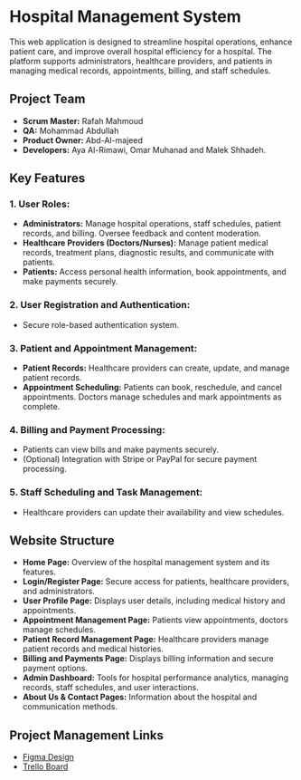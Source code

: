 # Hospital Management System

This web application is designed to streamline hospital operations, enhance patient care, and improve overall hospital efficiency for a  hospital. The platform supports administrators, healthcare providers, and patients in managing medical records, appointments, billing, and staff schedules.

## Project Team

- **Scrum Master:** Rafah Mahmoud
- **QA:** Mohammad Abdullah
- **Product Owner:** Abd-Al-majeed
- **Developers:** Aya Al-Rimawi, Omar Muhanad and Malek Shhadeh.

## Key Features

### 1. User Roles:
- **Administrators:** Manage hospital operations, staff schedules, patient records, and billing. Oversee feedback and content moderation.
- **Healthcare Providers (Doctors/Nurses):** Manage patient medical records, treatment plans, diagnostic results, and communicate with patients.
- **Patients:** Access personal health information, book appointments, and make payments securely.

### 2. User Registration and Authentication:
- Secure role-based authentication system.


### 3. Patient and Appointment Management:
- **Patient Records:** Healthcare providers can create, update, and manage patient records.
- **Appointment Scheduling:** Patients can book, reschedule, and cancel appointments. Doctors manage schedules and mark appointments as complete.

### 4. Billing and Payment Processing:
- Patients can view bills and make payments securely.
- (Optional) Integration with Stripe or PayPal for secure payment processing.

### 5. Staff Scheduling and Task Management:
- Healthcare providers can update their availability and view schedules.

## Website Structure

- **Home Page:** Overview of the hospital management system and its features.
- **Login/Register Page:** Secure access for patients, healthcare providers, and administrators.
- **User Profile Page:** Displays user details, including medical history and appointments.
- **Appointment Management Page:** Patients view appointments, doctors manage schedules.
- **Patient Record Management Page:** Healthcare providers manage patient records and medical histories.
- **Billing and Payments Page:** Displays billing information and secure payment options.
- **Admin Dashboard:** Tools for hospital performance analytics, managing records, staff schedules, and user interactions.
- **About Us & Contact Pages:** Information about the hospital and communication methods.

## Project Management Links

- [Figma Design](i[nsert_link_here](https://www.figma.com/design/B9KdwK7aSDacHFsh2NCuWn/malek-shehadeh's-team-library?node-id=0-1&node-type=canvas&t=GjVNNRD7wRQiygEh-0))
- [Trello Board]([insert_link_here](https://trello.com/b/AZ07FWUb/hospital-management-system))
